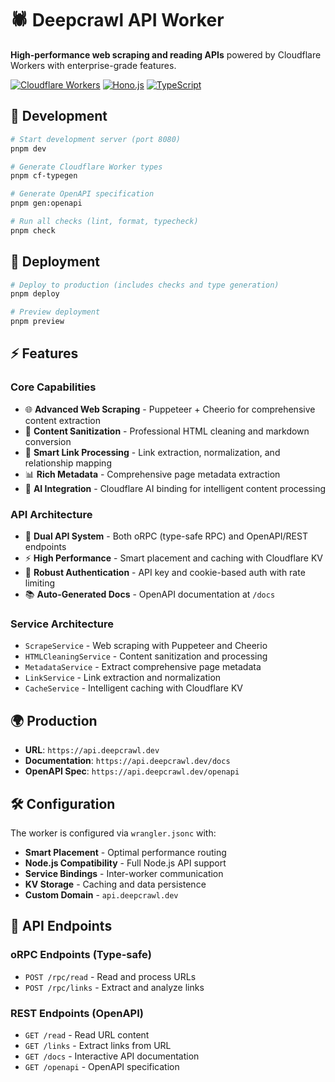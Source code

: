 # 🕷️ Deepcrawl API Worker

**High-performance web scraping and reading APIs** powered by Cloudflare Workers with enterprise-grade features.

[![Cloudflare Workers](https://img.shields.io/badge/Cloudflare-Workers-orange.svg)](https://workers.cloudflare.com/)
[![Hono.js](https://img.shields.io/badge/Hono.js-Framework-blue.svg)](https://hono.dev/)
[![TypeScript](https://img.shields.io/badge/TypeScript-Ready-blue.svg)](https://www.typescriptlang.org)

## 🚀 Development

```bash
# Start development server (port 8080)
pnpm dev

# Generate Cloudflare Worker types
pnpm cf-typegen

# Generate OpenAPI specification
pnpm gen:openapi

# Run all checks (lint, format, typecheck)
pnpm check
```

## 🚀 Deployment

```bash
# Deploy to production (includes checks and type generation)
pnpm deploy

# Preview deployment
pnpm preview
```

## ⚡ Features

### **Core Capabilities**

- 🌐 **Advanced Web Scraping** - Puppeteer + Cheerio for comprehensive content extraction
- 🧹 **Content Sanitization** - Professional HTML cleaning and markdown conversion
- 🔗 **Smart Link Processing** - Link extraction, normalization, and relationship mapping
- 📊 **Rich Metadata** - Comprehensive page metadata extraction
- 🤖 **AI Integration** - Cloudflare AI binding for intelligent content processing

### **API Architecture**

- 🎯 **Dual API System** - Both oRPC (type-safe RPC) and OpenAPI/REST endpoints
- ⚡ **High Performance** - Smart placement and caching with Cloudflare KV
- 🔐 **Robust Authentication** - API key and cookie-based auth with rate limiting
- 📚 **Auto-Generated Docs** - OpenAPI documentation at `/docs`

### **Service Architecture**

- `ScrapeService` - Web scraping with Puppeteer and Cheerio
- `HTMLCleaningService` - Content sanitization and processing
- `MetadataService` - Extract comprehensive page metadata
- `LinkService` - Link extraction and normalization
- `CacheService` - Intelligent caching with Cloudflare KV

## 🌍 Production

- **URL**: `https://api.deepcrawl.dev`
- **Documentation**: `https://api.deepcrawl.dev/docs`
- **OpenAPI Spec**: `https://api.deepcrawl.dev/openapi`

## 🛠️ Configuration

The worker is configured via `wrangler.jsonc` with:

- **Smart Placement** - Optimal performance routing
- **Node.js Compatibility** - Full Node.js API support
- **Service Bindings** - Inter-worker communication
- **KV Storage** - Caching and data persistence
- **Custom Domain** - `api.deepcrawl.dev`

## 🔌 API Endpoints

### **oRPC Endpoints** (Type-safe)

- `POST /rpc/read` - Read and process URLs
- `POST /rpc/links` - Extract and analyze links

### **REST Endpoints** (OpenAPI)

- `GET /read` - Read URL content
- `GET /links` - Extract links from URL
- `GET /docs` - Interactive API documentation
- `GET /openapi` - OpenAPI specification
